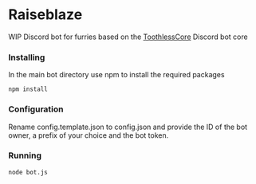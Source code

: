 # Raiseblaze
WIP Discord bot for furries based on the [ToothlessCore](https://github.com/Immortalizd/ToothlessCore) Discord bot core 

### Installing
In the main bot directory use npm to install the required packages
```
npm install
```

### Configuration

Rename config.template.json to config.json and provide the ID of the bot owner, a prefix of your choice and the bot token.
### Running

```
node bot.js
```
